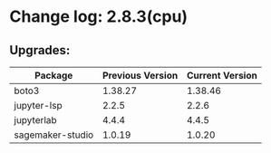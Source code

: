 # Change log: 2.8.3(cpu)

## Upgrades: 

Package | Previous Version | Current Version
---|---|---
boto3|1.38.27|1.38.46
jupyter-lsp|2.2.5|2.2.6
jupyterlab|4.4.4|4.4.5
sagemaker-studio|1.0.19|1.0.20

